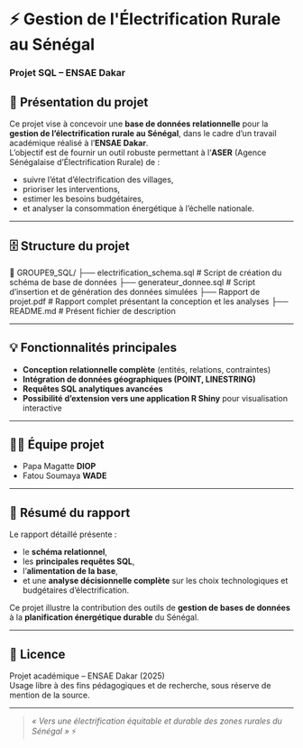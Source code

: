 # ⚡ Gestion de l'Électrification Rurale au Sénégal  
### Projet SQL – ENSAE Dakar

## 📘 Présentation du projet  
Ce projet vise à concevoir une **base de données relationnelle** pour la **gestion de l’électrification rurale au Sénégal**, dans le cadre d’un travail académique réalisé à l’**ENSAE Dakar**.  
L’objectif est de fournir un outil robuste permettant à l’**ASER** (Agence Sénégalaise d’Électrification Rurale) de :
- suivre l’état d’électrification des villages,  
- prioriser les interventions,  
- estimer les besoins budgétaires,  
- et analyser la consommation énergétique à l’échelle nationale.

---

## 🗄️ Structure du projet

📁 GROUPE9_SQL/
├── electrification_schema.sql # Script de création du schéma de base de données
├── generateur_donnee.sql # Script d’insertion et de génération des données simulées
├── Rapport de projet.pdf # Rapport complet présentant la conception et les analyses
├── README.md # Présent fichier de description

---

## 💡 Fonctionnalités principales
- **Conception relationnelle complète** (entités, relations, contraintes)  
- **Intégration de données géographiques (POINT, LINESTRING)**  
- **Requêtes SQL analytiques avancées**  
- **Possibilité d’extension vers une application R Shiny** pour visualisation interactive  

---

## 🧑‍💻 Équipe projet  
- Papa Magatte **DIOP**  
- Fatou Soumaya **WADE**  

---

## 🏁 Résumé du rapport  
Le rapport détaillé présente :
- le **schéma relationnel**,  
- les **principales requêtes SQL**,  
- l’**alimentation de la base**,  
- et une **analyse décisionnelle complète** sur les choix technologiques et budgétaires d’électrification.  

Ce projet illustre la contribution des outils de **gestion de bases de données** à la **planification énergétique durable** du Sénégal.

---

## 🧠 Licence  
Projet académique – ENSAE Dakar (2025)  
Usage libre à des fins pédagogiques et de recherche, sous réserve de mention de la source.

---

> _« Vers une électrification équitable et durable des zones rurales du Sénégal »_ ⚡
